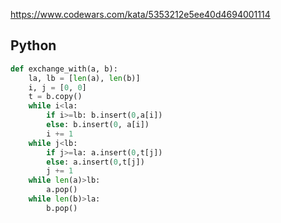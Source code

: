 https://www.codewars.com/kata/5353212e5ee40d4694001114

## Python
```python
def exchange_with(a, b):
    la, lb = [len(a), len(b)]
    i, j = [0, 0]
    t = b.copy()
    while i<la:
        if i>=lb: b.insert(0,a[i])
        else: b.insert(0, a[i])
        i += 1
    while j<lb:
        if j>=la: a.insert(0,t[j])
        else: a.insert(0,t[j])
        j += 1
    while len(a)>lb:
        a.pop()
    while len(b)>la:
        b.pop()
```